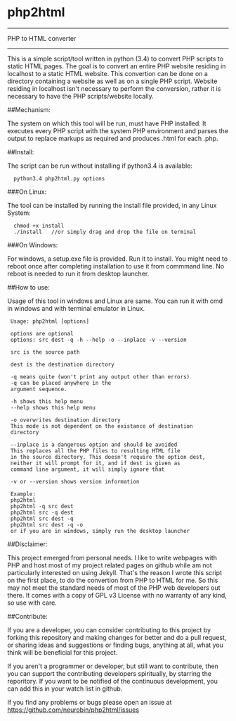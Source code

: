 # php2html
**********************
PHP to HTML converter
**********************

This is a simple script/tool written in python (3.4) to convert PHP scripts to static HTML pages. The goal is to convert an entire PHP website residing in localhost to a static HTML website. This convertion can be done on a directory containing a website as well as on a single PHP script. Website residing in localhost isn't necessary to perform the conversion, rather it is necessary to have the PHP scripts/website locally.

##Mechanism:

The system on which this tool will be run, must have PHP installed. It executes every PHP script with the system PHP environment and parses the output to replace markups as required and produces .html for each .php.

##Install:

The script can be run without installing if python3.4 is available:

      python3.4 php2html.py options
###On Linux:

The tool can be installed by running the install file provided, in any Linux System:

      chmod +x install
      ./install   //or simply drag and drop the file on terminal
###On Windows:

For windows, a setup.exe file is provided. Run it to install. You might need to reboot once after completing installation to use it from commmand line. No reboot is needed to run it from desktop launcher.

##How to use:

Usage of this tool in windows and Linux are same. You can run it with cmd in windows and with terminal emulator in Linux.

     Usage: php2html [options]
   
     options are optional
     options: src dest -q -h --help -o --inplace -v --version
   
     src is the source path
   
     dest is the destination directory
   
     -q means quite (won't print any output other than errors)
     -q can be placed anywhere in the
     argument sequence.
   
     -h shows this help menu
     --help shows this help menu
   
     -o overwrites destination directory
     This mode is not dependent on the existance of destination
     directory
   
     --inplace is a dangerous option and should be avoided
     This replaces all the PHP files to resulting HTML file
     in the source directory. This doesn't require the option dest,
     neither it will prompt for it, and if dest is given as
     command line argument, it will simply ignore that
     
     -v or --version shows version information
   
     Example:
     php2html
     php2html -q src dest
     php2html src -q dest
     php2html src dest -q
     php2html src dest -q -o
     or if you are in windows, simply run the desktop launcher

##Disclaimer:

This project emerged from personal needs. I like to write webpages with PHP and host most of my project related pages on github while am not particularly interested on using Jekyll. That's the reason I wrote this script on the first place, to do the convertion from PHP to HTML for me. So this may not meet the standard needs of most of the PHP web developers out there. It comes with a copy of GPL v3 License with no warranty of any kind, so use with care.


##Contribute:

If you are a developer, you can consider contributing to this project by forking this repository and making changes for better and do a pull request, or sharing ideas and suggestions or finding bugs, anything at all, what you think will be beneficial for this project.

If you aren't a programmer or developer, but still want to contribute, then you can support the contributing developers spiritually, by starring the reporitory. If you want to be notified of the continuous development, you can add this in your watch list in github.

If you find any problems or bugs please open an issue at https://github.com/neurobin/php2html/issues



